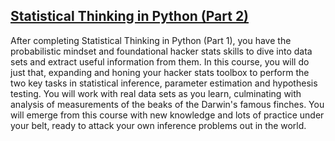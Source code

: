 ## [Statistical Thinking in Python (Part 2)](https://app.datacamp.com/learn/courses/statistical-thinking-in-python-part-2)

After completing Statistical Thinking in Python (Part 1), you have the probabilistic mindset and foundational hacker stats skills to dive into data sets and extract useful information from them. In this course, you will do just that, expanding and honing your hacker stats toolbox to perform the two key tasks in statistical inference, parameter estimation and hypothesis testing. You will work with real data sets as you learn, culminating with analysis of measurements of the beaks of the Darwin's famous finches. You will emerge from this course with new knowledge and lots of practice under your belt, ready to attack your own inference problems out in the world.